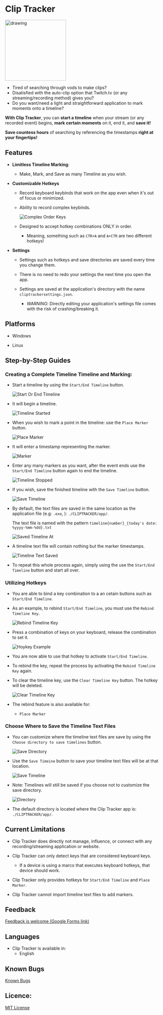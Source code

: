 **Clip Tracker**
========

<img src="icon/cliptrackericon.png" alt="drawing" width="200"/>

- Tired of searching through vods to make clips? 
- Disatisfied with the auto-clip option that Twitch.tv (or any streaming/recording method) gives you?
- Do you want/need a light and straightforward application to mark moments onto a timeline?

**With Clip Tracker**, you can **start a timeline** when your stream (or any recorded event) begins,
 **mark certain moments** on it, end it, and **save it!**

**Save countess hours** of searching by referencing the timestamps **right at your fingertips!**

## Features

- **Limitless Timeline Marking**:

    - Make, Mark, and Save as many Timeline as you wish.

- **Customizable Hotkeys**

    - Record keyboard keybinds that work on the app even when it's out of focus or minimized.

    - Ability to record complex keybinds.

        ![Complex Order Keys](Screenshots/ComplexOrderKeys.jpg)

    - Designed to accept hotkey combinations ONLY in order.
    
        - Meaning, something such as `CTR+A` and `A+CTR` are two different hotkeys!

- **Settings**

    - Settings such as hotkeys and save directories are saved every time you change them.

    - There is no need to redo your settings the next time you open the app.

    - Settings are saved at the application's directory with the name `cliptrackersettings.json`.

        - *WARNING*: Directly editing your application's settings file comes with the risk of crashing/breaking it.

## Platforms

- Windows

- Linux

## Step-by-Step Guides 

### Creating a Complete Timeline Timeline and Marking:

- Start a timeline by using the `Start/End Timeline` button. 

    ![Start Or End Timeline](Screenshots/StartOrEndTimeline.jpg)

- It will begin a timeline.

    ![Timeline Started](Screenshots/TimelineStarted.jpg)

- When you wish to mark a point in the timeline: use the `Place Marker` button.

    ![Place Marker](Screenshots/PlaceMarker.jpg)

- It will enter a timestamp representing the marker.

    ![Marker](Screenshots/Marker.jpg)

- Enter any many markers as you want, after the event ends use the `Start/End Timeline` button again to end the timeline.

    ![Timeline Stopped](Screenshots/TimelineStopped.jpg)

- If you wish, save the finished timeline with the `Save Timeline` button.

    ![Save Timeline](Screenshots/SaveTimeline.jpg)

- By default, the text files are saved in the same location as the application file (e.g: `.exe`, ): `./CLIPTRACKER/app/`.

    The text file is named with the pattern `timeline{number}_{today's date: %yyyy-%mm-%dd}.txt`

    ![Saved Timeline At](Screenshots/SavedTimelineAt.jpg)

- A timeline text file will contain nothing but the marker timestamps.

    ![Timeline Text Saved](Screenshots/TimelineTxtSaved.jpg)

- To repeat this whole process again, simply using the use the `Start/End Timeline` button and start all over.

### Utilizing Hotkeys

- You are able to bind a key combination to a an cetain buttons such as `Start/End Timeline`.

- As an example, to rebind `Start/End Timeline`, you must use the `Rebind Timeline Key`.

    ![Rebind Timeline Key](Screenshots/RebindTimelineKey.jpg)

- Press a combination of keys on your keyboard, release the combination to set it.

    ![Hoykey Example](Screenshots/HotkeyExample.jpg)

- You are now able to use that hotkey to activate `Start/End Timeline`.

- To rebind the key, repeat the process by activating the `Rebind Timeline Key` again.

- To clear the timeline key, use the `Clear Timeline Key` button. The hotkey will be deleted.

    ![Clear Timeline Key](Screenshots/ClearTimelineKey.jpg)

- The rebind feature is also available for:

    - `Place Marker`

### Choose Where to Save the Timeline Text Files

- You can customize where the timeline text files are save by using the `Choose directory to save timelines` button.

    ![Save Directory](Screenshots/SaveDirectory.jpg)

- Use the `Save Timeine` button to save your timeline text files will be at that location.

    ![Save Timeline](Screenshots/SaveTimeline.jpg)

- Note: Timelines will still be saved if you choose not to customize the save directory.

    ![Directory](Screenshots/Directory.jpg)

- The default directory is located where the Clip Tracker app is: `./CLIPTRACKER/app/`.

## Current Limitations

- Clip Tracker does directly not manage, influence, or connect with any recording/streaming application or website.

- Clip Tracker can only detect keys that are considered keyboard keys.

    - If a device is using a marco that executes keyboard hotkeys, that device should work.

- Clip Tracker only provides hotkeys for `Start/End Timeline` and `Place Marker`.

- Clip Tracker cannot import timeline text files to add markers.

## Feedback
[Feedback is welcome (Google Forms link)](https://forms.gle/VAUPoc1Qhi4d2XZc6)

## Languages
- Clip Tracker is available in:
    - English

## Known Bugs
[Known Bugs](KnownBugs.md)


## Licence:
[MIT License](LICENCE.txt)